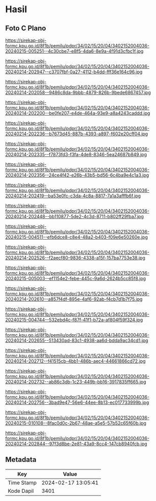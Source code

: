# Hasil

## Foto C Plano

https://sirekap-obj-formc.kpu.go.id/8f1b/pemilu/pdpr/34/02/15/20/04/3402152004036-20240215-005251--4c30cbe7-e8f5-4da6-8e9a-4f91d3cfbc1f.jpg

https://sirekap-obj-formc.kpu.go.id/8f1b/pemilu/pdpr/34/02/15/20/04/3402152004036-20240214-202947--c3707fbf-0a27-4112-b4dd-fff36e164c96.jpg

https://sirekap-obj-formc.kpu.go.id/8f1b/pemilu/pdpr/34/02/15/20/04/3402152004036-20240214-202058--9486c8da-9bbb-4879-826b-9bede6867457.jpg

https://sirekap-obj-formc.kpu.go.id/8f1b/pemilu/pdpr/34/02/15/20/04/3402152004036-20240214-202200--be0fe207-e4de-464a-93e9-a8a4243caddd.jpg

https://sirekap-obj-formc.kpu.go.id/8f1b/pemilu/pdpr/34/02/15/20/04/3402152004036-20240214-202236--b7673d45-887b-4393-a897-f602e20cff04.jpg

https://sirekap-obj-formc.kpu.go.id/8f1b/pemilu/pdpr/34/02/15/20/04/3402152004036-20240214-202335--f7873fd3-f3fa-4de8-8346-5ea24687b849.jpg

https://sirekap-obj-formc.kpu.go.id/8f1b/pemilu/pdpr/34/02/15/20/04/3402152004036-20240214-202356--24ce4f42-e26b-43b5-bd56-6c4ba9e4c1a3.jpg

https://sirekap-obj-formc.kpu.go.id/8f1b/pemilu/pdpr/34/02/15/20/04/3402152004036-20240214-202419--ba53e0fc-c3da-4c8a-8817-7a1a3afffb6f.jpg

https://sirekap-obj-formc.kpu.go.id/8f1b/pemilu/pdpr/34/02/15/20/04/3402152004036-20240214-202448--bb110877-5de2-4c3d-8711-b802ff29fba7.jpg

https://sirekap-obj-formc.kpu.go.id/8f1b/pemilu/pdpr/34/02/15/20/04/3402152004036-20240215-004511--efb6dce8-c8e4-48a2-b403-f09e6e50260e.jpg

https://sirekap-obj-formc.kpu.go.id/8f1b/pemilu/pdpr/34/02/15/20/04/3402152004036-20240214-202526--f2aecf80-9836-4338-a15f-157ba7753e38.jpg

https://sirekap-obj-formc.kpu.go.id/8f1b/pemilu/pdpr/34/02/15/20/04/3402152004036-20240215-005003--ef1154e2-febe-445c-9a6d-2624b5cc85f8.jpg

https://sirekap-obj-formc.kpu.go.id/8f1b/pemilu/pdpr/34/02/15/20/04/3402152004036-20240214-202610--a857f4df-895e-4af6-92ab-f4cb7d1b7f75.jpg

https://sirekap-obj-formc.kpu.go.id/8f1b/pemilu/pdpr/34/02/15/20/04/3402152004036-20240215-004744--532ebd4c-f87f-41f1-b72a-af804f59f324.jpg

https://sirekap-obj-formc.kpu.go.id/8f1b/pemilu/pdpr/34/02/15/20/04/3402152004036-20240214-202655--513430ad-83c1-4938-aa6d-bdda9ac34cd1.jpg

https://sirekap-obj-formc.kpu.go.id/8f1b/pemilu/pdpr/34/02/15/20/04/3402152004036-20240214-202712--f41515cb-4bb1-486b-aec4-44661866cd72.jpg

https://sirekap-obj-formc.kpu.go.id/8f1b/pemilu/pdpr/34/02/15/20/04/3402152004036-20240214-202732--ab86c3db-1c23-449b-bb16-3917835ff665.jpg

https://sirekap-obj-formc.kpu.go.id/8f1b/pemilu/pdpr/34/02/15/20/04/3402152004036-20240214-202756--3bad9e47-56e6-44ee-8b13-ec017733999b.jpg

https://sirekap-obj-formc.kpu.go.id/8f1b/pemilu/pdpr/34/02/15/20/04/3402152004036-20240215-010108--8fac0d0c-2b67-48ae-a5e5-57b52c65f60b.jpg

https://sirekap-obj-formc.kpu.go.id/8f1b/pemilu/pdpr/34/02/15/20/04/3402152004036-20240214-202844--97f3d8be-2e81-43a9-8cc4-147cb8940fcb.jpg


## Metadata

| Key        | Value               |
| ---------- | ------------------- |
| Time Stamp | 2024-02-17 13:05:41 |
| Kode Dapil | 3401                |



